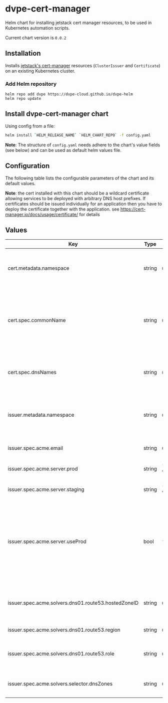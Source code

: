 # dvpe-cert-manager

Helm chart for installing jetstack cert manager resources, to be used in Kubernetes automation scripts.

Current chart version is `0.0.2`

## Installation
Installs [jetstack's cert-manager](https://cert-manager.io) resources (`ClusterIssuer` and `Certificate`) on an existing Kubernetes cluster.

### Add Helm repository

```shell
helm repo add dvpe https://dvpe-cloud.github.io/dvpe-helm
helm repo update
```

## Install dvpe-cert-manager chart

Using config from a file:

```bash
helm install `HELM_RELEASE_NAME` `HELM_CHART_REPO` -f config.yaml
```

**Note**: The structure of `config.yaml` needs adhere to the chart's value fields (see below) and can be used as
default helm values file.

## Configuration

The following table lists the configurable parameters of the chart and its default values.

**Note**: the cert installed with this chart should be a wildcard certificate allowing
services to be deployed with arbitrary DNS host prefixes. If certificates should be issued
individually for an application then you have to deploy the certificate together with the application.
see https://cert-manager.io/docs/usage/certificate/ for details

## Values

| Key | Type | Default | Description |
|-----|------|---------|-------------|
| cert.metadata.namespace | string | `nil` | The name of the namespace the certificate should be installed to |
| cert.spec.commonName | string | `nil` | The commonName field can also be omitted. If so, the first element in the dnsNames list will be the common name. |
| cert.spec.dnsNames | string | `nil` | List of Subject Alternative Names associated with the certificate |
| issuer.metadata.namespace | string | `nil` | The name of the namespace the ClusterIssuer should be installed to |
| issuer.spec.acme.email | string | `nil` | Email for cert update notifications |
| issuer.spec.acme.server.prod | string | `"https://acme-v02.api.letsencrypt.org/directory"` | URL to ACME prod environment |
| issuer.spec.acme.server.staging | string | `"https://acme-staging-v02.api.letsencrypt.org/directory"` | URL to ACME staging environment |
| issuer.spec.acme.server.useProd | bool | `false` | Set to true if the prod URL of the default ACME server (Letsencrypt) should be used for issuing certificates. If set to false the staging environment will be used. |
| issuer.spec.acme.solvers.dns01.route53.hostedZoneID | string | `nil` | AWS IAM role containing permissions to create record sets in Route53 |
| issuer.spec.acme.solvers.dns01.route53.region | string | `nil` | AWS Region to use |
| issuer.spec.acme.solvers.dns01.route53.role | string | `nil` | AWS Route53 hosted zone id to use for DNS challenges |
| issuer.spec.acme.solvers.selector.dnsZones | string | `nil` | List of DNS zones that can be used by this solver |
